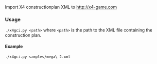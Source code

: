 Import X4 constructionplan XML to http://x4-game.com

### Usage
`./x4gci.py <path>` where `<path>` is the path to the XML file containing the construction plan.

#### Example
```bash
./x4gci.py samples/mega\ 2.xml
```